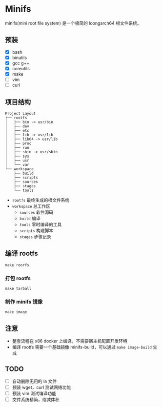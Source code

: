 # Minifs

minifs(mini root file system) 是一个极简的 loongarch64 根文件系统。


## 预装
- [x] bash
- [x] binutils
- [x] gcc g++
- [x] coreutils
- [x] make
- [ ] vim
- [ ] curl

## 项目结构
```
Project Layout
├── rootfs
│   ├── bin -> usr/bin
│   ├── dev
│   ├── etc
│   ├── lib -> usr/lib
│   ├── lib64 -> usr/lib
│   ├── proc
│   ├── run
│   ├── sbin -> usr/sbin
│   ├── sys
│   ├── usr
│   └── var
└── workspace
    ├── build
    ├── scripts
    ├── sources
    ├── stages
    └── tools
```
- `rootfs` 最终生成的根文件系统
- `workspace` 总工作区
    - `sources` 软件源码
    - `build` 编译
    - `tools` 零时编译的工具
    - `scripts` 构建脚本
    - `stages` 步骤记录

## 编译 rootfs
```
make roorfs 
```
### 打包 rootfs
```
make tarball
```
### 制作 minifs 镜像
```
make image
```

## 注意
- 整套流程在 x86 docker 上编译，不需要宿主机配置开发环境
- 编译 rootfs 需要一个基础镜像 minifs-build，可以通过 `make image-build` 生成

## TODO
- [ ] 自动删除无用的 la 文件
- [ ] 预装 wget，curl 测试网络功能
- [ ] 预装 vim 测试编译功能
- [ ] 文件系统精简，缩减体积
